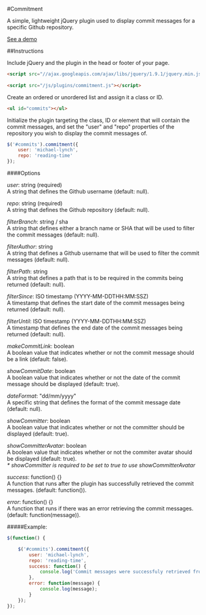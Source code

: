 #Commitment

A simple, lightweight jQuery plugin used to display commit messages for a specific Github repository.

<a href="http://michael-lynch.github.io/commitment/" target="_blank">See a demo</a>

##Instructions

Include jQuery and the plugin in the head or footer of your page.

```html
<script src="//ajax.googleapis.com/ajax/libs/jquery/1.9.1/jquery.min.js"></script>
    
<script src="/js/plugins/commitment.js"></script>
```
    
Create an ordered or unordered list and assign it a class or ID.

```html
<ul id="commits"></ul>
```
    
Initialize the plugin targeting the class, ID or element that will contain the commit messages, and set the "user" and "repo" properties of the repository you wish to display the commit messages of. 

```js
$('#commits').commitment({
    user: 'michael-lynch',
    repo: 'reading-time'
});
```
	
####Options

<p><em>user</em>: string (required)
<br />A string that defines the Github username (default: null).
</p>

<p><em>repo</em>: string (required)
<br />A string that defines the Github repository (default: null). 
</p>

<p><em>filterBranch</em>: string / sha
<br />A string that defines either a branch name or SHA that will be used to filter the commit messages (default: null).
</p>

<p><em>filterAuthor</em>: string
<br />A string that defines a Github username that will be used to filter the commit messages (default: null).
</p>

<p><em>filterPath</em>: string
<br />A string that defines a path that is to be required in the commits being returned (default: null).
</p>

<p><em>filterSince</em>: ISO timestamp (YYYY-MM-DDTHH:MM:SSZ)
<br />A timestamp that defines the start date of the commit messages being returned (default: null).
</p>

<p><em>filterUntil</em>: ISO timestamp (YYYY-MM-DDTHH:MM:SSZ)
<br />A timestamp that defines the end date of the commit messages being returned (default: null).
</p>

<p><em>makeCommitLink</em>: boolean
<br />A boolean value that indicates whether or not the commit message should be a link (default: false).
</p>

<p><em>showCommitDate</em>: boolean
<br />A boolean value that indicates whether or not the date of the commit message should be displayed (default: true).
</p>

<p><em>dateFormat</em>: "dd/mm/yyyy"
<br />A specific string that defines the format of the commit message date (default: null).
</p>

<p><em>showCommitter</em>: boolean
<br />A boolean value that indicates whether or not the committer should be displayed (default: true).
</p>

<p><em>showCommitterAvatar</em>: boolean
<br />A boolean value that indicates whether or not the commiter avatar should be displayed (default: true).
<br /><em>* showCommitter is required to be set to true to use showCommitterAvatar</em>
</p>

<p><em>success</em>: function() {}
<br />A function that runs after the plugin has successfully retrieved the commit messages. (default: function()).
</p>

<p><em>error</em>: function() {}
<br />A function that runs if there was an error retrieving the commit messages. (default: function(message)).
</p>

#####Example:

```js
$(function() {

	$('#commits').commitment({
		user: 'michael-lynch',
		repo: 'reading-time',
		success: function() {
		    console.log('Commit messages were successfuly retrieved from Github!');
		},
		error: function(message) {
		    console.log(message);
		}
	});	
});
```